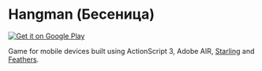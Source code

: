 # Hangman (Бесеница) 
<a href="https://play.google.com/store/apps/details?id=air.com.lios.hangman">
  <img alt="Get it on Google Play"
       src="https://developer.android.com/images/brand/en_generic_rgb_wo_60.png" />
</a>

Game for mobile devices built using ActionScript 3, Adobe AIR, [Starling](https://github.com/Gamua/Starling-Framework) and [Feathers](https://github.com/st15/feathers).

